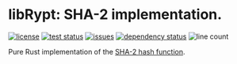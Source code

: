 # libRypt: SHA-2 implementation.

[![license](https://img.shields.io/github/license/librypt/librypt-hash-sha2)](https://www.github.com/librypt/librypt-hash-sha2/LICENSE)
[![test status](https://img.shields.io/github/actions/workflow/status/librypt/librypt-hash-sha2/rust.yml)](https://www.github.com/librypt/librypt-hash-sha2/actions)
[![issues](https://img.shields.io/github/issues/librypt/librypt-hash-sha2)](https://www.github.com/librypt/librypt-hash-sha2/issues)
[![dependency status](https://deps.rs/repo/github/librypt/librypt-hash-sha2/status.svg)](https://deps.rs/repo/github/librypt/librypt-hash-sha2)
![line count](https://img.shields.io/tokei/lines/github/librypt/librypt-hash-sha2)

Pure Rust implementation of the [SHA-2 hash function](https://en.wikipedia.org/wiki/SHA-2).
